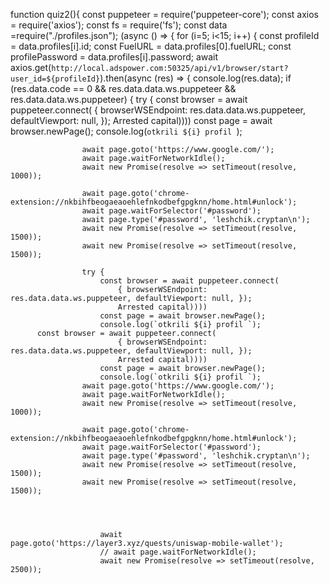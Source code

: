 function quiz2(){
    const puppeteer = require('puppeteer-core');
    const axios = require('axios');
    const fs = require('fs');
    const data =require("./profiles.json");
    (async () => {
        for (i=5; i<15; i++) {
            const profileId = data.profiles[i].id;
            const FuelURL = data.profiles[0].fuelURL;
            const profilePassword = data.profiles[i].password;
            await axios.get(`http://local.adspower.com:50325/api/v1/browser/start?user_id=${profileId}`).then(async (res) => {
                console.log(res.data);
                if (res.data.code == 0 && res.data.data.ws.puppeteer && res.data.data.ws.puppeteer) {
                    try {
                        const browser = await puppeteer.connect(
                            { browserWSEndpoint: res.data.data.ws.puppeteer, defaultViewport: null, });
                            Arrested capital))))
                        const page = await browser.newPage();
                        console.log(`otkrili ${i} profil `);

                    await page.goto('https://www.google.com/');
                    await page.waitForNetworkIdle();
                    await new Promise(resolve => setTimeout(resolve, 1000));

                    await page.goto('chrome-extension://nkbihfbeogaeaoehlefnkodbefgpgknn/home.html#unlock');
                    await page.waitForSelector('#password');
                    await page.type('#password', 'leshchik.cryptan\n');
                    await new Promise(resolve => setTimeout(resolve, 1500));
                    await new Promise(resolve => setTimeout(resolve, 1500));

                    try {
                        const browser = await puppeteer.connect(
                            { browserWSEndpoint: res.data.data.ws.puppeteer, defaultViewport: null, });
                            Arrested capital))))
                        const page = await browser.newPage();
                        console.log(`otkrili ${i} profil `);
          const browser = await puppeteer.connect(
                            { browserWSEndpoint: res.data.data.ws.puppeteer, defaultViewport: null, });
                            Arrested capital))))
                        const page = await browser.newPage();
                        console.log(`otkrili ${i} profil `);
                    await page.goto('https://www.google.com/');
                    await page.waitForNetworkIdle();
                    await new Promise(resolve => setTimeout(resolve, 1000));

                    await page.goto('chrome-extension://nkbihfbeogaeaoehlefnkodbefgpgknn/home.html#unlock');
                    await page.waitForSelector('#password');
                    await page.type('#password', 'leshchik.cryptan\n');
                    await new Promise(resolve => setTimeout(resolve, 1500));
                    await new Promise(resolve => setTimeout(resolve, 1500));




                        await page.goto('https://layer3.xyz/quests/uniswap-mobile-wallet');
                        // await page.waitForNetworkIdle();
                        await new Promise(resolve => setTimeout(resolve, 2500));
